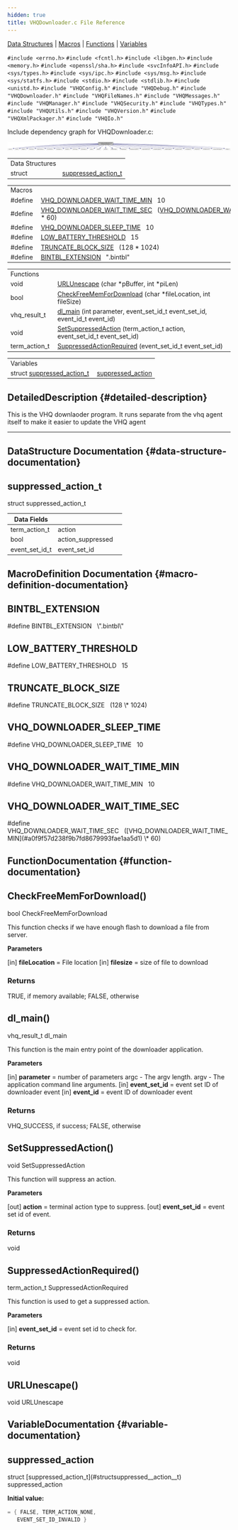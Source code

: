 ```yaml
---
hidden: true
title: VHQDownloader.c File Reference
---
```


[Data Structures](#nested-classes) \| [Macros](#define-members) \| [Functions](#func-members) \| [Variables](#var-members)

`#include <errno.h>`
`#include <fcntl.h>`
`#include <libgen.h>`
`#include <memory.h>`
`#include <openssl/sha.h>`
`#include <svcInfoAPI.h>`
`#include <sys/types.h>`
`#include <sys/ipc.h>`
`#include <sys/msg.h>`
`#include <sys/statfs.h>`
`#include <stdio.h>`
`#include <stdlib.h>`
`#include <unistd.h>`
`#include "VHQConfig.h"`
`#include "VHQDebug.h"`
`#include "VHQDownloader.h"`
`#include "VHQFileNames.h"`
`#include "VHQMessages.h"`
`#include "VHQManager.h"`
`#include "VHQSecurity.h"`
`#include "VHQTypes.h"`
`#include "VHQUtils.h"`
`#include "VHQVersion.h"`
`#include "VHQXmlPackager.h"`
`#include "VHQIo.h"`

Include dependency graph for VHQDownloader.c:

![](_v_h_q_downloader_8c__incl.png)

|                 |                                                     |
|-----------------|-----------------------------------------------------|
| Data Structures |                                                     |
| struct          | [suppressed_action_t](#structsuppressed__action__t) |

|  |  |
|----|----|
| Macros |  |
| #define  | [VHQ_DOWNLOADER_WAIT_TIME_MIN](#a0f9f57d238f9b7fd8679993fae1aa5d1)   10 |
| #define  | [VHQ_DOWNLOADER_WAIT_TIME_SEC](#abbd3b16ae0d244f4c0b45a47d2f9fdec)   ([VHQ_DOWNLOADER_WAIT_TIME_MIN](#a0f9f57d238f9b7fd8679993fae1aa5d1) \* 60) |
| #define  | [VHQ_DOWNLOADER_SLEEP_TIME](#a1df47bae58ff4ad04d23d0550ca9da23)   10 |
| #define  | [LOW_BATTERY_THRESHOLD](#ae261f8baf39c426b98928d7db1de966e)   15 |
| #define  | [TRUNCATE_BLOCK_SIZE](#a7f170badaa5082e89c1008ea20c29a6e)   (128 \* 1024) |
| #define  | [BINTBL_EXTENSION](#afebb1759eefd520df0c3ada0d1d7d864)   \".bintbl\" |

|  |  |
|----|----|
| Functions |  |
| void  | [URLUnescape](#aac6734b36de8157853341542b24c2ba9) (char \*pBuffer, int \*piLen) |
| bool  | [CheckFreeMemForDownload](#a5962aed860ee9f91347ad8ccb00c08c2) (char \*fileLocation, int fileSize) |
| vhq_result_t  | [dl_main](#a23a182e1762345dd27b5ec18c9141311) (int parameter, event_set_id_t event_set_id, event_id_t event_id) |
| void  | [SetSuppressedAction](#adea13d479ad99e933ad4292dd4254750) (term_action_t action, event_set_id_t event_set_id) |
| term_action_t  | [SuppressedActionRequired](#a5dd2c0714d85dd33193e9de891c98a82) (event_set_id_t event_set_id) |

|  |  |
|----|----|
| Variables |  |
| struct [suppressed_action_t](#structsuppressed__action__t)  | [suppressed_action](#ab1dd6786a37f463da8aa89c91c9859d5) |

## DetailedDescription {#detailed-description}

This is the VHQ downlaoder program. It runs separate from the vhq agent itself to make it easier to update the VHQ agent

------------------------------------------------------------------------

## DataStructure Documentation {#data-structure-documentation}

## suppressed_action_t <a href="#structsuppressed__action__t" id="structsuppressed__action__t"></a>

<p>struct suppressed_action_t</p>

| Data Fields    |                   |     |
|----------------|-------------------|-----|
| term_action_t  | action            |     |
| bool           | action_suppressed |     |
| event_set_id_t | event_set_id      |     |

## MacroDefinition Documentation {#macro-definition-documentation}

## BINTBL_EXTENSION <a href="#afebb1759eefd520df0c3ada0d1d7d864" id="afebb1759eefd520df0c3ada0d1d7d864"></a>

<p>#define BINTBL_EXTENSION   \".bintbl\"</p>

## LOW_BATTERY_THRESHOLD <a href="#ae261f8baf39c426b98928d7db1de966e" id="ae261f8baf39c426b98928d7db1de966e"></a>

<p>#define LOW_BATTERY_THRESHOLD   15</p>

## TRUNCATE_BLOCK_SIZE <a href="#a7f170badaa5082e89c1008ea20c29a6e" id="a7f170badaa5082e89c1008ea20c29a6e"></a>

<p>#define TRUNCATE_BLOCK_SIZE   (128 \* 1024)</p>

## VHQ_DOWNLOADER_SLEEP_TIME <a href="#a1df47bae58ff4ad04d23d0550ca9da23" id="a1df47bae58ff4ad04d23d0550ca9da23"></a>

<p>#define VHQ_DOWNLOADER_SLEEP_TIME   10</p>

## VHQ_DOWNLOADER_WAIT_TIME_MIN <a href="#a0f9f57d238f9b7fd8679993fae1aa5d1" id="a0f9f57d238f9b7fd8679993fae1aa5d1"></a>

<p>#define VHQ_DOWNLOADER_WAIT_TIME_MIN   10</p>

## VHQ_DOWNLOADER_WAIT_TIME_SEC <a href="#abbd3b16ae0d244f4c0b45a47d2f9fdec" id="abbd3b16ae0d244f4c0b45a47d2f9fdec"></a>

<p>#define VHQ_DOWNLOADER_WAIT_TIME_SEC   ([VHQ_DOWNLOADER_WAIT_TIME_MIN](#a0f9f57d238f9b7fd8679993fae1aa5d1) \* 60)</p>

## FunctionDocumentation {#function-documentation}

## CheckFreeMemForDownload() <a href="#a5962aed860ee9f91347ad8ccb00c08c2" id="a5962aed860ee9f91347ad8ccb00c08c2"></a>

<p>bool CheckFreeMemForDownload</p>

This function checks if we have enough flash to download a file from server.

**Parameters**

\[in\] **fileLocation** = File location \[in\] **filesize** = size of file to download

### Returns

TRUE, if memory available; FALSE, otherwise

## dl_main() <a href="#a23a182e1762345dd27b5ec18c9141311" id="a23a182e1762345dd27b5ec18c9141311"></a>

<p>vhq_result_t dl_main</p>

This function is the main entry point of the downloader application.

**Parameters**

\[in\] **parameter** = number of parameters argc - The argv length. argv - The application command line arguments. \[in\] **event_set_id** = event set ID of downloader event \[in\] **event_id** = event ID of downloader event

### Returns

VHQ_SUCCESS, if success; FALSE, otherwise

## SetSuppressedAction() <a href="#adea13d479ad99e933ad4292dd4254750" id="adea13d479ad99e933ad4292dd4254750"></a>

<p>void SetSuppressedAction</p>

This function will suppress an action.

**Parameters**

\[out\] **action** = terminal action type to suppress. \[out\] **event_set_id** = event set id of event.

### Returns

void

## SuppressedActionRequired() <a href="#a5dd2c0714d85dd33193e9de891c98a82" id="a5dd2c0714d85dd33193e9de891c98a82"></a>

<p>term_action_t SuppressedActionRequired</p>

This function is used to get a suppressed action.

**Parameters**

\[in\] **event_set_id** = event set id to check for.

### Returns

void

## URLUnescape() <a href="#aac6734b36de8157853341542b24c2ba9" id="aac6734b36de8157853341542b24c2ba9"></a>

<p>void URLUnescape</p>

## VariableDocumentation {#variable-documentation}

## suppressed_action <a href="#ab1dd6786a37f463da8aa89c91c9859d5" id="ab1dd6786a37f463da8aa89c91c9859d5"></a>

<p>struct [suppressed_action_t](#structsuppressed__action__t) suppressed_action</p>

**Initial value:**

``` cpp
= { FALSE, TERM_ACTION_NONE,
   EVENT_SET_ID_INVALID }
```

